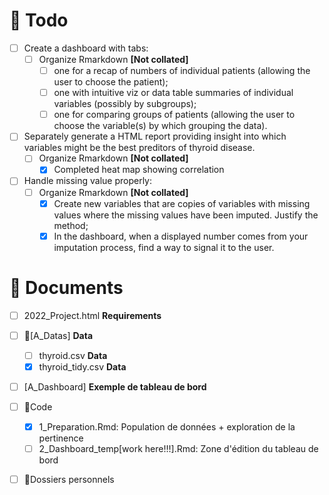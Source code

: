 # :construction: Todo
- [ ] Create a dashboard with tabs: 
  - [ ] Organize Rmarkdown **[Not collated]**
    - [ ] one for a recap of numbers of individual patients (allowing the user to choose the patient);
    - [ ] one with intuitive viz or data table summaries of individual variables (possibly by subgroups);
    - [ ] one for comparing groups of patients (allowing the user to choose the variable(s) by which grouping the data).
- [ ] Separately generate a HTML report providing insight into which variables might be the best preditors of thyroid disease.
  - [ ] Organize Rmarkdown **[Not collated]**
    - [x] Completed heat map showing correlation
- [ ] Handle missing value properly:
  - [ ] Organize Rmarkdown **[Not collated]**
    - [x] Create new variables that are copies of variables with missing values where the missing values have been imputed. Justify the method;
    - [x] In the dashboard, when a displayed number comes from your imputation process, find a way to signal it to the user.

# :tada: Documents
- [ ] 2022_Project.html **Requirements**

- [ ] :tada:[A_Datas] **Data**
  - [ ] thyroid.csv **Data**
  - [x] thyroid_tidy.csv **Data**
- [ ] [A_Dashboard] **Exemple de tableau de bord**

- [ ] :construction:Code
  - [x] 1_Preparation.Rmd: Population de données + exploration de la pertinence
  - [ ] 2_Dashboard_temp[work here!!!].Rmd: Zone d'édition du tableau de bord
  
 - [ ] :construction:Dossiers personnels
